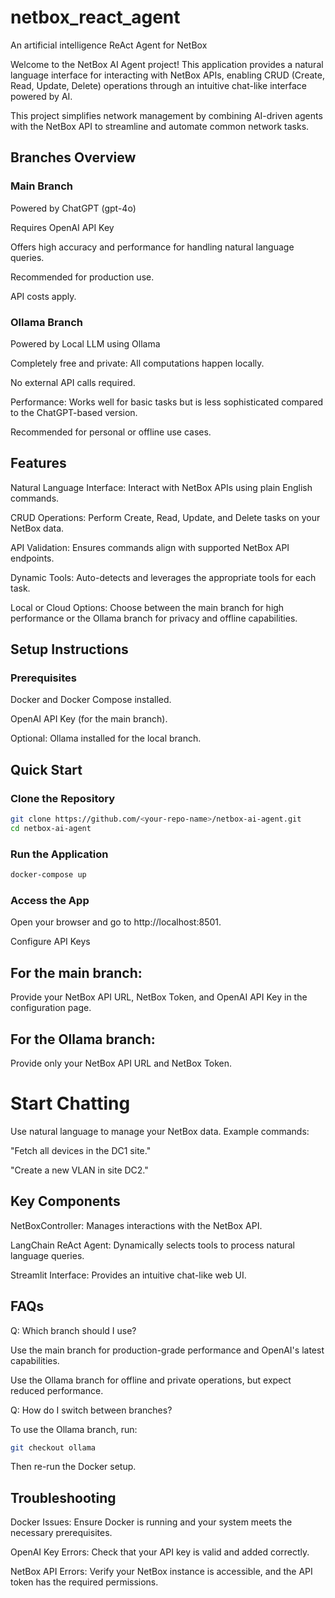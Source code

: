 # netbox_react_agent
An artificial intelligence ReAct Agent for NetBox 

Welcome to the NetBox AI Agent project! This application provides a natural language interface for interacting with NetBox APIs, enabling CRUD (Create, Read, Update, Delete) operations through an intuitive chat-like interface powered by AI.

This project simplifies network management by combining AI-driven agents with the NetBox API to streamline and automate common network tasks.

## Branches Overview

### Main Branch

Powered by ChatGPT (gpt-4o)

Requires OpenAI API Key

Offers high accuracy and performance for handling natural language queries.

Recommended for production use.

API costs apply.

### Ollama Branch

Powered by Local LLM using Ollama

Completely free and private: All computations happen locally.

No external API calls required.

Performance: Works well for basic tasks but is less sophisticated compared to the ChatGPT-based version.

Recommended for personal or offline use cases.

## Features

Natural Language Interface: Interact with NetBox APIs using plain English commands.

CRUD Operations: Perform Create, Read, Update, and Delete tasks on your NetBox data.

API Validation: Ensures commands align with supported NetBox API endpoints.

Dynamic Tools: Auto-detects and leverages the appropriate tools for each task.

Local or Cloud Options: Choose between the main branch for high performance or the Ollama branch for privacy and offline capabilities.

## Setup Instructions

### Prerequisites
Docker and Docker Compose installed.

OpenAI API Key (for the main branch).

Optional: Ollama installed for the local branch.

## Quick Start

### Clone the Repository

``` bash
git clone https://github.com/<your-repo-name>/netbox-ai-agent.git
cd netbox-ai-agent
```

### Run the Application

```bash
docker-compose up
```

### Access the App

Open your browser and go to http://localhost:8501.

Configure API Keys

## For the main branch:

Provide your NetBox API URL, NetBox Token, and OpenAI API Key in the configuration page.

## For the Ollama branch:
Provide only your NetBox API URL and NetBox Token.

# Start Chatting

Use natural language to manage your NetBox data. Example commands:

"Fetch all devices in the DC1 site."

"Create a new VLAN in site DC2."

## Key Components

NetBoxController: Manages interactions with the NetBox API.

LangChain ReAct Agent: Dynamically selects tools to process natural language queries.

Streamlit Interface: Provides an intuitive chat-like web UI.

## FAQs

Q: Which branch should I use?

Use the main branch for production-grade performance and OpenAI's latest capabilities.

Use the Ollama branch for offline and private operations, but expect reduced performance.

Q: How do I switch between branches?

To use the Ollama branch, run:

```bash
git checkout ollama
```

Then re-run the Docker setup.

## Troubleshooting

Docker Issues: Ensure Docker is running and your system meets the necessary prerequisites.

OpenAI Key Errors: Check that your API key is valid and added correctly.

NetBox API Errors: Verify your NetBox instance is accessible, and the API token has the required permissions.
